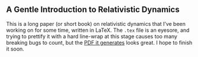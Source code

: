 ## A Gentle Introduction to Relativistic Dynamics

This is a long paper (or short book) on relativistic dynamics that I’ve been working on for some time, written in LaTeX. The `.tex` file is an eyesore, and trying to prettify it with a hard line-wrap at this stage causes too many breaking bugs to count, but the [PDF it generates](https://drive.google.com/open?id=0BzbijOFcLYkTSWJ5R0s5U1ZMYWM) looks great. I hope to finish it soon.